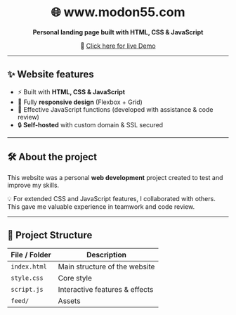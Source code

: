 <h1 align="center">🌐 www.modon55.com</h1>

<p align="center">
  <b>Personal landing page built with HTML, CSS & JavaScript</b><br/>
</p>

<p align="center">
  🔗   <a href="https://modon55.com" target="_blank">
     Click here for live Demo
  </a>
</p>

---

## ✨ Website features
- ⚡ Built with **HTML, CSS & JavaScript**
- 📱 Fully **responsive design** (Flexbox + Grid)
- 🧩 Effective JavaScript functions (developed with assistance & code review)
- 🔒 **Self-hosted** with custom domain & SSL secured

---

## 🛠 About the project
This website was a personal **web development** project created to test and improve my skills.

💡 For extended CSS and JavaScript features, I collaborated with others.
This gave me valuable experience in teamwork and code review. 

---

## 📂 Project Structure
| File / Folder | Description |
|---------------|-------------|
| `index.html`  | Main structure of the website |
| `style.css`   | Core style |
| `script.js`   | Interactive features & effects |
| `feed/`       | Assets |

